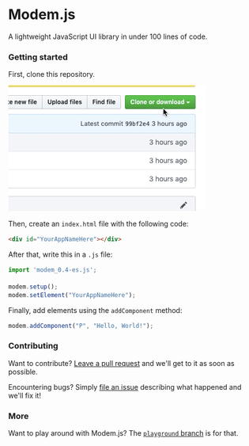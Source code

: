 # Modem.js
A lightweight JavaScript UI library in under 100 lines of code.

### Getting started
First, clone this repository.

![Clone this repo](ezgif.com-video-to-gif.gif)

Then, create an `index.html` file with the following code:
````html
<div id="YourAppNameHere"></div>
````

After that, write this in a `.js` file:
````javascript
import 'modem_0.4-es.js';

modem.setup();
modem.setElement("YourAppNameHere");
````
Finally, add elements using the `addComponent` method:

````javascript
modem.addComponent("P", "Hello, World!");
````

### Contributing
Want to contribute? [Leave a pull request](https://github.com/redstone2010/modem-js/pulls) and we'll get to it as soon as possible.


Encountering bugs? Simply [file an issue](https://github.com/redstone2010/modem-js/issues) describing what happened and we'll fix it!

### More
Want to play around with Modem.js? The [`playground` branch](https://github.com/redstone2010/modem-js/tree/playground) is for that.
